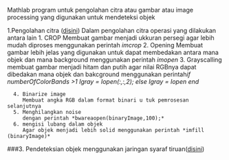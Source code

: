 Mathlab
program untuk pengolahan citra atau gambar atau image processing yang digunakan untuk mendeteksi objek

1.Pengolahan citra ([disini](https://github.com/Rchampz/Mathlab/tree/main/Pengolahan_citra))
   Dalam pengolahan citra operasi yang dilakukan antara lain
      1. CROP 
         Membuat gambar menjadi ukkuran persegi agar lebih mudah diproses 
         menggunakan perintah *imcrop*
      2. Opening
         Membuat gambar lebih jelas yang digunakan untuk dapat membedakan antara mana objek dan mana background 
         menggunakan perintah *imopen*
      3. Grayscalling
         membuat gambar menjadi hitam dan putih agar nilai RGBnya dapat dibedakan mana objek dan bakcground
         menggunakan perintah*if numberOfColorBands >1
                            Igray = Iopen(:,:,2);
                          else
                            Igray = Iopen
                          end*

      4. Binarize image
         Membuat angka RGB dalam format binari u tuk pemrosesan selanjutnya
      5. Menghilangkan noise
         dengan perintah *bwareaopen(binaryImage,100);*
      6. mengisi lubang dalam objek
         Agar objek menjadi lebih solid menggunakan perintah *imfill (binaryImage)*

###3. Pendeteksian objek menggunakan jaringan syaraf tiruan([disini](Jaringan_syaraf_tiruan))
